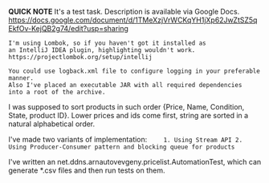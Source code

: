 **QUICK NOTE**
    It's a test task. Description is available via Google Docs.
    https://docs.google.com/document/d/1TMeXzjVrWCKqYH1jXp62JwZtSZ5qEkfOv-KejQB2g74/edit?usp=sharing
    
    I'm using Lombok, so if you haven't got it installed as 
    an IntelliJ IDEA plugin, highlighting wouldn't work.
    https://projectlombok.org/setup/intellij
    
    You could use logback.xml file to configure logging in your preferable manner.
    Also I've placed an executable JAR with all required dependencies
    into a root of the archive.
    
I was supposed to sort products in such order
    {Price, Name, Condition, State, product ID}.
Lower prices and ids come first, string are sorted in a natural alphabetical order.

I've made two variants of implementation:
`    1. Using Stream API
     2. Using Producer-Consumer pattern and blocking queue for products`
     
I've written an net.ddns.arnautovevgeny.pricelist.AutomationTest, which can generate *.csv files
and then run tests on them.

